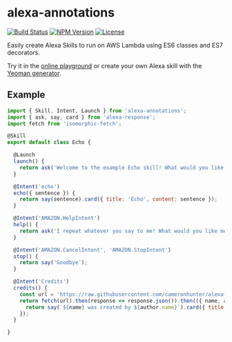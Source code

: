 # alexa-annotations

[![Build Status](https://travis-ci.org/cameronhunter/alexa-annotations.svg?branch=master)](https://travis-ci.org/cameronhunter/alexa-annotations) [![NPM Version](https://img.shields.io/npm/v/alexa-annotations.svg)](https://npmjs.org/package/alexa-annotations) [![License](https://img.shields.io/npm/l/alexa-annotations.svg)](https://github.com/cameronhunter/alexa-annotations/blob/master/LICENSE)

Easily create Alexa Skills to run on AWS Lambda using ES6 classes and ES7 decorators.

Try it in the [online playground](http://cameronhunter.github.io/alexa-playground/) or create your own Alexa skill with the [Yeoman generator](https://github.com/cameronhunter/generator-alexa-skill).

## Example

```javascript
import { Skill, Intent, Launch } from 'alexa-annotations';
import { ask, say, card } from 'alexa-response';
import fetch from 'isomorphic-fetch';

@Skill
export default class Echo {

  @Launch
  launch() {
    return ask('Welcome to the example Echo skill! What would you like me to repeat?');
  }

  @Intent('echo')
  echo({ sentence }) {
    return say(sentence).card({ title: 'Echo', content: sentence });
  }

  @Intent('AMAZON.HelpIntent')
  help() {
    return ask('I repeat whatever you say to me! What would you like me to repeat?');
  }

  @Intent('AMAZON.CancelIntent', 'AMAZON.StopIntent')
  stop() {
    return say('Goodbye');
  }

  @Intent('Credits')
  credits() {
    const url = 'https://raw.githubusercontent.com/cameronhunter/alexa-annotations/master/package.json';
    return fetch(url).then(response => response.json()).then(({ name, author }) => {
      return say(`${name} was created by ${author.name}`).card({ title: name, content: `Credits: ${author.name} <${author.email}> (${author.url})`});
    });
  }

}
```
